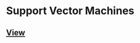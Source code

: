# Support Vector Machines

## [View](https://github.com/bhupendpatil/Practice/blob/master/ML/ex6%20Support%20Vector%20Machines/ex6.pdf)